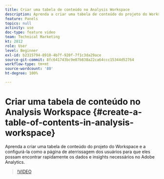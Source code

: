 ```yaml
---
title: Criar uma tabela de conteúdo no Analysis Workspace
description: Aprenda a criar uma tabela de conteúdo do projeto do Workspace e a configurá-la como a página de aterrissagem dos usuários para que eles possam encontrar rapidamente os dados e insights necessários no Adobe Analytics.
feature: Panels
topics: null
activity: use
doc-type: feature video
team: Technical Marketing
kt: 2812
role: User
level: Beginner
exl-id: b2315794-8910-4b7f-920f-7f1c3da29ace
source-git-commit: 8fc641743bc9e07b838a22ca64ccc15344d52764
workflow-type: tm+mt
source-wordcount: '80'
ht-degree: 100%

---
```


# Criar uma tabela de conteúdo no Analysis Workspace {#create-a-table-of-contents-in-analysis-workspace}

Aprenda a criar uma tabela de conteúdo do projeto do Workspace e a configurá-la como a página de aterrissagem dos usuários para que eles possam encontrar rapidamente os dados e insights necessários no Adobe Analytics.

>[!VIDEO](https://video.tv.adobe.com/v/26990/?quality=12&learn=on)
